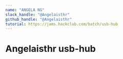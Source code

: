 ```yaml
---
name: "ANGELA NG"
slack_handle: "@Angelaisthr"
github_handle: "@Angelaisthr"
tutorial: https://jams.hackclub.com/batch/usb-hub
---
```


# Angelaisthr usb-hub

<!-- I am making a USB-Hub. It would connect to a USB port and allow for more usb ports. -->

<!-- 83.34 -->

<!-- Tell us a little bit about your design process. What were some challenges? What helped? ***Totally optional*** -->